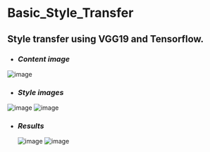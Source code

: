 # Basic_Style_Transfer


## Style transfer using VGG19 and Tensorflow.

* ### ***Content image***

 ![image](https://github.com/denizgulal/Basic_Style_Transfer/assets/91977648/ebc6d226-a9bc-4181-9cf3-4c75e4ddb437)

* ### ***Style images***
  
 ![image](https://github.com/denizgulal/Basic_Style_Transfer/assets/91977648/72ab8cd1-e9a3-4d56-9538-ec0d1b5d72d2)   ![image](https://github.com/denizgulal/Basic_Style_Transfer/assets/91977648/b87ecece-5179-4c1c-b1e8-c37eb7bcfcca)

* ### ***Results***

  ![image](https://github.com/denizgulal/Basic_Style_Transfer/assets/91977648/6969ab98-a34c-43fa-b039-27ab7e2f973d)   ![image](https://github.com/denizgulal/Basic_Style_Transfer/assets/91977648/041138cb-1b3b-46cf-8d03-96b3969fb0a7)


